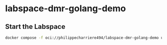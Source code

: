 # labspace-dmr-golang-demo

## Start the Labspace

```bash
docker compose -f oci://philippecharriere494/labspace-dmr-golang-demo up -d
```

<!--
### Start the local development mode:

```bash
# On Mac/Linux
CONTENT_PATH=$PWD docker compose -f oci://dockersamples/labspace-content-dev -f .labspace/compose.override.yaml up

# On Windows with PowerShell
$Env:CONTENT_PATH = (Get-Location).Path; docker compose -f oci://dockersamples/labspace-content-dev -f .labspace/compose.override.yaml up
```
-->

